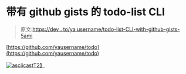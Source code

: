 # 带有 github gists 的 todo-list CLI

> 原文:[https://dev . to/ya username/todo-list-CLI-with-github-gists-5ami](https://dev.to/yausername/todo-list-cli-with-github-gists-5ami)

[https://github.com/yausername/todo](https://github.com/yausername/todo)

[![asciicast](../Images/aee1ffebb8735ca0fde0de9347a16e8a.png)T2】](https://asciinema.org/a/176600)